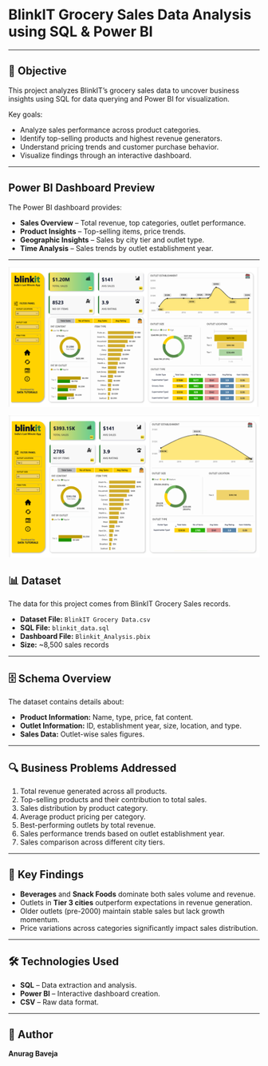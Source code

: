 # BlinkIT Grocery Sales Data Analysis using SQL & Power BI 
---
## 📌 Objective

This project analyzes BlinkIT’s grocery sales data to uncover business insights using SQL for data querying and Power BI for visualization.  

Key goals:
- Analyze sales performance across product categories.
- Identify top-selling products and highest revenue generators.
- Understand pricing trends and customer purchase behavior.
- Visualize findings through an interactive dashboard.

---


## Power BI Dashboard Preview

The Power BI dashboard provides:
- **Sales Overview** – Total revenue, top categories, outlet performance.
- **Product Insights** – Top-selling items, price trends.
- **Geographic Insights** – Sales by city tier and outlet type.
- **Time Analysis** – Sales trends by outlet establishment year.



---
![Netflix Logo](https://github.com/anuragbaveja23/Blinkit-Business-Analysis-Project/blob/main/images/ss.png)

![Netflix Logo](https://github.com/anuragbaveja23/Blinkit-Business-Analysis-Project/blob/main/images/ss1.png)

## 📊 Dataset

The data for this project comes from BlinkIT Grocery Sales records.  

- **Dataset File:** `BlinkIT Grocery Data.csv`
- **SQL File:** `blinkit_data.sql`
- **Dashboard File:** `Blinkit_Analysis.pbix`
- **Size:** ~8,500 sales records

---

## 🗄️ Schema Overview

The dataset contains details about:
- **Product Information:** Name, type, price, fat content.
- **Outlet Information:** ID, establishment year, size, location, and type.
- **Sales Data:** Outlet-wise sales figures.

---

## 🔍 Business Problems Addressed

1. Total revenue generated across all products.
2. Top-selling products and their contribution to total sales.
3. Sales distribution by product category.
4. Average product pricing per category.
5. Best-performing outlets by total revenue.
6. Sales performance trends based on outlet establishment year.
7. Sales comparison across different city tiers.


---

## 📌 Key Findings

- **Beverages** and **Snack Foods** dominate both sales volume and revenue.
- Outlets in **Tier 3 cities** outperform expectations in revenue generation.
- Older outlets (pre-2000) maintain stable sales but lack growth momentum.
- Price variations across categories significantly impact sales distribution.

---

## 🛠️ Technologies Used

- **SQL** – Data extraction and analysis.
- **Power BI** – Interactive dashboard creation.
- **CSV** – Raw data format.

---

## 👤 Author
**Anurag Baveja** 

